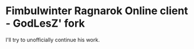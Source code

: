 Fimbulwinter Ragnarok Online client - GodLesZ' fork
===================================================

I'll try to unofficially continue his work.

